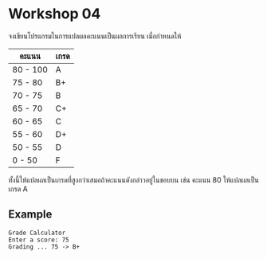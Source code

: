 # Workshop 04

จงเขียนโปรแกรมในการแปลผลคะแนนเป็นผลการเรียน เมื่อกำหนดให้

| คะแนน | เกรด |
| --- | --- |
| 80 - 100 | A | 
| 75 - 80 | B+ | 
| 70 - 75 | B | 
| 65 - 70 | C+ | 
| 60 - 65 | C | 
| 55 - 60 | D+ | 
| 50 - 55 | D | 
| 0 - 50 | F | 

ทั้งนี้ให้แปลผลเป็นเกรดที่สูงกว่าเสมอถ้าคะแนนดังกล่าวอยู่ในขอบบน เช่น คะแนน 80 ให้แปลผลเป็นเกรด A

## Example
```
Grade Calculator
Enter a score: 75
Grading ... 75 -> B+
```

